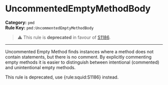 
# UncommentedEmptyMethodBody
**Category:** `pmd`<br/>
**Rule Key:** `pmd:UncommentedEmptyMethodBody`<br/>
> :warning: This rule is **deprecated** in favour of [S1186](https://rules.sonarsource.com/java/RSPEC-1186).

-----

<p>Uncommented Empty Method finds instances where a method does not contain statements, but there is no comment. By
  explicitly commenting empty methods it is easier to distinguish between intentional (commented) and unintentional
  empty methods.</p>

<p>
  This rule is deprecated, use {rule:squid:S1186} instead.
</p>


